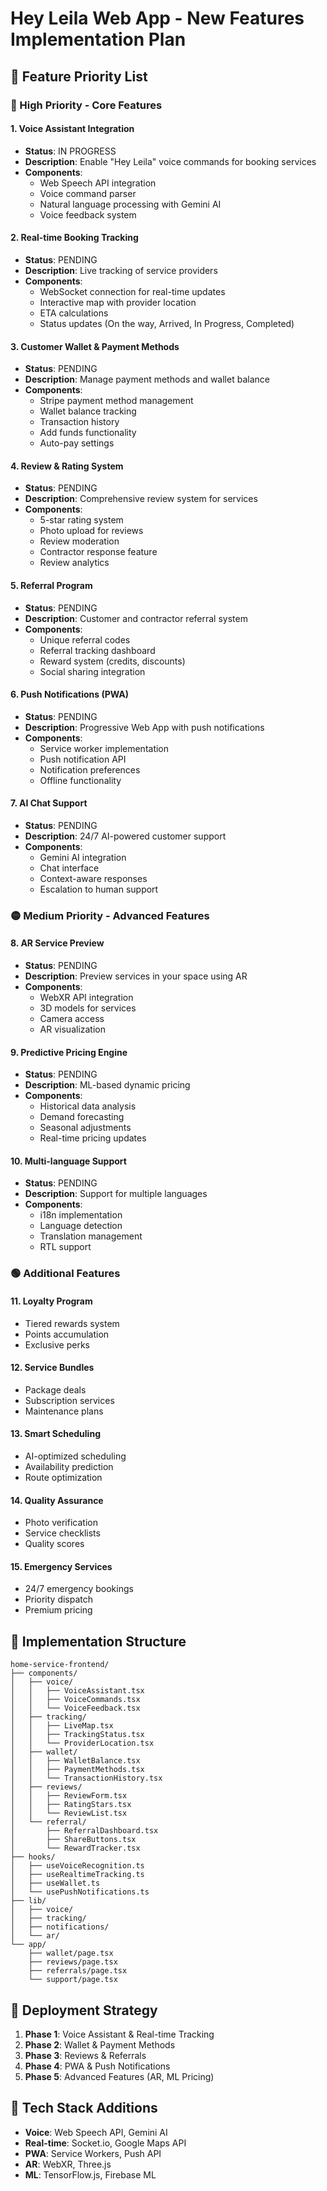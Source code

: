# Hey Leila Web App - New Features Implementation Plan

## 🎯 Feature Priority List

### 🔴 High Priority - Core Features

#### 1. Voice Assistant Integration
- **Status**: IN PROGRESS
- **Description**: Enable "Hey Leila" voice commands for booking services
- **Components**:
  - Web Speech API integration
  - Voice command parser
  - Natural language processing with Gemini AI
  - Voice feedback system

#### 2. Real-time Booking Tracking
- **Status**: PENDING
- **Description**: Live tracking of service providers
- **Components**:
  - WebSocket connection for real-time updates
  - Interactive map with provider location
  - ETA calculations
  - Status updates (On the way, Arrived, In Progress, Completed)

#### 3. Customer Wallet & Payment Methods
- **Status**: PENDING
- **Description**: Manage payment methods and wallet balance
- **Components**:
  - Stripe payment method management
  - Wallet balance tracking
  - Transaction history
  - Add funds functionality
  - Auto-pay settings

#### 4. Review & Rating System
- **Status**: PENDING
- **Description**: Comprehensive review system for services
- **Components**:
  - 5-star rating system
  - Photo upload for reviews
  - Review moderation
  - Contractor response feature
  - Review analytics

#### 5. Referral Program
- **Status**: PENDING
- **Description**: Customer and contractor referral system
- **Components**:
  - Unique referral codes
  - Referral tracking dashboard
  - Reward system (credits, discounts)
  - Social sharing integration

#### 6. Push Notifications (PWA)
- **Status**: PENDING
- **Description**: Progressive Web App with push notifications
- **Components**:
  - Service worker implementation
  - Push notification API
  - Notification preferences
  - Offline functionality

#### 7. AI Chat Support
- **Status**: PENDING
- **Description**: 24/7 AI-powered customer support
- **Components**:
  - Gemini AI integration
  - Chat interface
  - Context-aware responses
  - Escalation to human support

### 🟡 Medium Priority - Advanced Features

#### 8. AR Service Preview
- **Status**: PENDING
- **Description**: Preview services in your space using AR
- **Components**:
  - WebXR API integration
  - 3D models for services
  - Camera access
  - AR visualization

#### 9. Predictive Pricing Engine
- **Status**: PENDING
- **Description**: ML-based dynamic pricing
- **Components**:
  - Historical data analysis
  - Demand forecasting
  - Seasonal adjustments
  - Real-time pricing updates

#### 10. Multi-language Support
- **Status**: PENDING
- **Description**: Support for multiple languages
- **Components**:
  - i18n implementation
  - Language detection
  - Translation management
  - RTL support

### 🟢 Additional Features

#### 11. Loyalty Program
- Tiered rewards system
- Points accumulation
- Exclusive perks

#### 12. Service Bundles
- Package deals
- Subscription services
- Maintenance plans

#### 13. Smart Scheduling
- AI-optimized scheduling
- Availability prediction
- Route optimization

#### 14. Quality Assurance
- Photo verification
- Service checklists
- Quality scores

#### 15. Emergency Services
- 24/7 emergency bookings
- Priority dispatch
- Premium pricing

## 📂 Implementation Structure

```
home-service-frontend/
├── components/
│   ├── voice/
│   │   ├── VoiceAssistant.tsx
│   │   ├── VoiceCommands.tsx
│   │   └── VoiceFeedback.tsx
│   ├── tracking/
│   │   ├── LiveMap.tsx
│   │   ├── TrackingStatus.tsx
│   │   └── ProviderLocation.tsx
│   ├── wallet/
│   │   ├── WalletBalance.tsx
│   │   ├── PaymentMethods.tsx
│   │   └── TransactionHistory.tsx
│   ├── reviews/
│   │   ├── ReviewForm.tsx
│   │   ├── RatingStars.tsx
│   │   └── ReviewList.tsx
│   └── referral/
│       ├── ReferralDashboard.tsx
│       ├── ShareButtons.tsx
│       └── RewardTracker.tsx
├── hooks/
│   ├── useVoiceRecognition.ts
│   ├── useRealtimeTracking.ts
│   ├── useWallet.ts
│   └── usePushNotifications.ts
├── lib/
│   ├── voice/
│   ├── tracking/
│   ├── notifications/
│   └── ar/
└── app/
    ├── wallet/page.tsx
    ├── reviews/page.tsx
    ├── referrals/page.tsx
    └── support/page.tsx
```

## 🚀 Deployment Strategy

1. **Phase 1**: Voice Assistant & Real-time Tracking
2. **Phase 2**: Wallet & Payment Methods
3. **Phase 3**: Reviews & Referrals
4. **Phase 4**: PWA & Push Notifications
5. **Phase 5**: Advanced Features (AR, ML Pricing)

## 🔧 Tech Stack Additions

- **Voice**: Web Speech API, Gemini AI
- **Real-time**: Socket.io, Google Maps API
- **PWA**: Service Workers, Push API
- **AR**: WebXR, Three.js
- **ML**: TensorFlow.js, Firebase ML